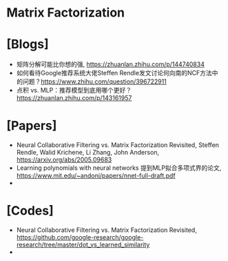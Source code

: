 # Matrix Factorization

# [Blogs]
+ 矩阵分解可能比你想的强, https://zhuanlan.zhihu.com/p/144740834
+ 如何看待Google推荐系统大佬Steffen Rendle发文讨论何向南的NCF方法中的问题？https://www.zhihu.com/question/396722911
+ 点积 vs. MLP：推荐模型到底用哪个更好？https://zhuanlan.zhihu.com/p/143161957


# [Papers]
+ Neural Collaborative Filtering vs. Matrix Factorization Revisited, Steffen Rendle, Walid Krichene, Li Zhang, John Anderson, https://arxiv.org/abs/2005.09683
+ Learning polynomials with neural networks 提到MLP拟合多项式界的论文, https://www.mit.edu/~andoni/papers/nnet-full-draft.pdf
+ 

# [Codes]
+ Neural Collaborative Filtering vs. Matrix Factorization Revisited, https://github.com/google-research/google-research/tree/master/dot_vs_learned_similarity
+ 
